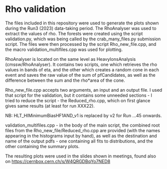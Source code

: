 # Rho validation

The files included in this repository were used to generate the plots shown during the Run3 (2023) data-taking period. The RhoAnalyser was used to extract the values of rho. The forests were created using the script validation.py, which was being called by the crab_many_files.py submission script. The files were then processed by the script Rho_new_file.cpp, and the macro validation_multifiles.cpp was used for plotting.

RhoAnalyser is located on the same level as HeavyIonsAnalysis (cmssw/RhoAnalyser). It contains two scripts, one which retrieves the rho values in bands of eta, and the other which creates a random cone in each event and saves the raw value of the sum of pfCandidates, as well as the difference between the sum and the rho*area of the cone.

Rho_new_file.cpp accepts two arguments, an input and an output file. I used that script for the validation, but it contains some unneeded sections - I tried to reduce the script - the Reduced_rho.cpp, which on first glance gives same results (at least for run XXX22). 

NB: HLT_HIMinimumBiasHF1AND_v1 is replaced by v2 for Run ...45 onwards.

validation_multifiles.cpp - in the body of the main script, the combined root files from the Rho_new_file/Reduced_rho.cpp are provided (with the names appearing in the histograms input by hand), as well as the destination and name of the output pdfs - one containing all fits to distributions, and the other containing the summary plots.

The resulting plots were used in the slides shown in meetings, found also on https://cernbox.cern.ch/s/W4QRGDBqYo7NED8

